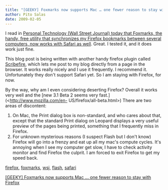 ```yaml
---
title: "[GEEKY] Foxmarks now supports Mac … one fewer reason to stay with Firefox"
author: Pito Salas
date: 2009-02-05
---
```




I read in [Personal Technology (Wall Street Journal) today that Foxmarks, the
handy, free utility that synchronizes my Firefox bookmarks between several
computers, now works with Safari as
well](<http://online.wsj.com/article/SB123379804164650385.html?mod=hps_us_my_columnists>).
Great. I tested it, and it does work just fine.

This blog post is being written with another handy firefox plugin called
[Scribefire](<http://www.scribefire.com/>), which lets me post to my blog
directly from a page in the browser. It works really nicely and I use it
frequently. I recommend it. Unfortunately they don't support Safari yet. So I
am staying with Firefox, for now.

By the way, why am I even considering deserting Firefox? Overall it works very
well and the [new 3.1 Beta 2 seems very fast.](<http://www.mozilla.com/en-
US/firefox/all-beta.html>) There are two areas of discontent:

  1. On Mac, the Print dialog box is non-standard, and who cares about that, except that the standard Print dialog on Leopard displays a very useful preview of the pages being printed, something that I frequently miss in Firefox.
  2. For unknown mysterious reasons (I suspect Flash but I don't know) Firefox will go into a frenzy and eat up all my mac's compute cycles. It's annoying when I see my computer get slow, I have to check activity monitor and find Firefox the culprit. I am forced to exit Firefox to get my speed back.

[firefox](<http://technorati.com/tag/firefox>),
[foxmarks](<http://technorati.com/tag/foxmarks>),
[wsj](<http://technorati.com/tag/wsj>),
[flash](<http://technorati.com/tag/flash>),
[safari](<http://technorati.com/tag/safari>)


[[GEEKY] Foxmarks now supports Mac … one fewer reason to stay with Firefox](None)
